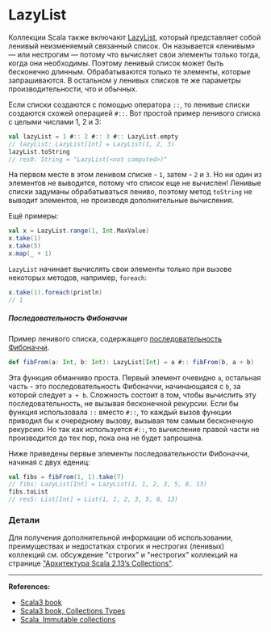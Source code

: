 # LazyList

Коллекции Scala также включают [LazyList](https://scala-lang.org/api/3.x/scala/collection/immutable/LazyList.html),
который представляет собой ленивый неизменяемый связанный список.
Он называется «ленивым» — или нестрогим — потому что вычисляет свои элементы только тогда, когда они необходимы.
Поэтому ленивый список может быть бесконечно длинным. 
Обрабатываются только те элементы, которые запрашиваются. 
В остальном у ленивых списков те же параметры производительности, что и обычных.

Если списки создаются с помощью оператора `::`, то ленивые списки создаются схожей операцией `#::`. 
Вот простой пример ленивого списка с целыми числами 1, 2 и 3:

```scala
val lazyList = 1 #:: 2 #:: 3 #:: LazyList.empty
// lazyList: LazyList[Int] = LazyList(1, 2, 3)
lazyList.toString
// res0: String = "LazyList(<not computed>)"
```

На первом месте в этом ленивом списке - `1`, затем - `2` и `3`. 
Но ни один из элементов не выводится, потому что список еще не вычислен! 
Ленивые списки задуманы обрабатываться лениво, поэтому метод `toString` не выводит элементов, 
не производя дополнительные вычисления.

Ещё примеры:

```scala
val x = LazyList.range(1, Int.MaxValue)
x.take(1)    
x.take(5)    
x.map(_ + 1) 
```

`LazyList` начинает вычислять свои элементы только при вызове некоторых методов, например, `foreach`:

```scala
x.take(1).foreach(println)
// 1
```

##### Последовательность Фибоначчи

Пример ленивого списка, 
содержащего [последовательность Фибоначчи](https://ru.wikipedia.org/wiki/%D0%A7%D0%B8%D1%81%D0%BB%D0%B0_%D0%A4%D0%B8%D0%B1%D0%BE%D0%BD%D0%B0%D1%87%D1%87%D0%B8). 

```scala
def fibFrom(a: Int, b: Int): LazyList[Int] = a #:: fibFrom(b, a + b)
```

Эта функция обманчиво проста. 
Первый элемент очевидно `a`, остальная часть - 
это последовательность Фибоначчи, начинающаяся с `b`, за которой следует `a + b`. 
Сложность состоит в том, чтобы вычислить эту последовательность, не вызывая бесконечной рекурсии. 
Если бы функция использовала `::` вместо `#::`, то каждый вызов функции приводил бы к очередному вызову, 
вызывая тем самым бесконечную рекурсию. 
Но так как используется `#::`, то вычисление правой части не производится до тех пор, пока она не будет запрошена.

Ниже приведены первые элементы последовательности Фибоначчи, начиная с двух едениц:

```scala
val fibs = fibFrom(1, 1).take(7)
// fibs: LazyList[Int] = LazyList(1, 1, 2, 3, 5, 8, 13)
fibs.toList
// res5: List[Int] = List(1, 1, 2, 3, 5, 8, 13)
```


### Детали

Для получения дополнительной информации об использовании, преимуществах и недостатках
строгих и нестрогих (ленивых) коллекций см.
обсуждение "строгих" и "нестрогих" коллекций на странице
["Архитектура Scala 2.13’s Collections"](https://docs.scala-lang.org/overviews/core/architecture-of-scala-213-collections.html).


---

**References:**
- [Scala3 book](https://docs.scala-lang.org/scala3/book/taste-collections.html)
- [Scala3 book, Collections Types](https://docs.scala-lang.org/scala3/book/collections-classes.html)
- [Scala, Immutable collections](https://docs.scala-lang.org/ru/overviews/collections-2.13/concrete-immutable-collection-classes.html)
